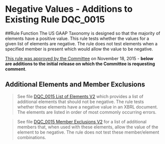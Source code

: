 # Negative Values - Additions to Existing Rule DQC_0015
##Rule Function
The US GAAP Taxonomy is designed so that the majority of elements have a positive value. This rule tests whether the values for a given list of elements are negative. The rule does not test elements when a specified member is present which would allow the value to be negative.

[This rule was approved by the Committee](../DQC_0015.md) on November 18, 2015 - **below are additions to the initial release on which the Committee is requesting comment**.

## Additional Elements and Member Exclusions

> See file [DQC_0015 List of Elements V2](DQC_0015_ListOfElementsV2.xlsx?raw=true) which provides a list of additional elements that should not be negative. The rule tests whether these elements have a negative value in an XBRL document. The elements are listed in order of most commonly occurring errors.

> See file [DQC_0015 Member Exclusions V2](DQC_0015_MemberExclusions_V2.xlsx?raw=true) for a list of additional members that, when used with these elements, allow the value of the element to be negative. The rule does not test these member/element combinations.